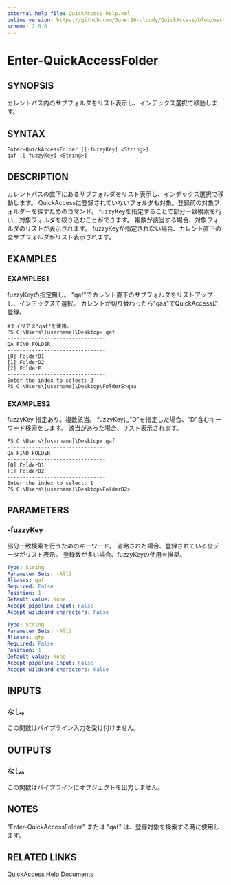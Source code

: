 ```yaml
---
external help file: QuickAccess-help.xml
online version: https://github.com/June-10-cloudy/QuickAccess/blob/master/help/ja-JP/QuickAccess-help.xml
schema: 2.0.0
---
```

# Enter-QuickAccessFolder
## SYNOPSIS
カレントパス内のサブフォルダをリスト表示し、インデックス選択で移動します。
## SYNTAX
```
Enter-QuickAccessFolder [[-fuzzyKey] <String>]
qaf [[-fuzzyKey] <String>]
```
## DESCRIPTION
カレントパスの直下にあるサブフォルダをリスト表示し、インデックス選択で移動します。
QuickAccessに登録されていないフォルダも対象。登録前の対象フォルダーを探すためのコマンド。
fuzzyKeyを指定することで部分一致検索を行い、対象フォルダを絞り込むことができます。
複数が該当する場合、対象フォルダのリストが表示されます。
fuzzyKeyが指定されない場合、カレント直下の全サブフォルダがリスト表示されます。
## EXAMPLES
### EXAMPLES1
fuzzyKeyの指定無し。
"qaf"でカレント直下のサブフォルダをリストアップし、インデックスで選択。
カレントが切り替わったら"qaa"でQuickAccessに登録。
```
#エイリアス"qaf"を使用。
PS C:\Users\[username]\Desktop> qaf
--------------------------------
QA FIND FOLDER
--------------------------------
[0] FolderD1
[1] FolderD2
[2] FolderE
--------------------------------
Enter the index to select: 2
PS C:\Users\[username]\Desktop\FolderE>qaa
```
### EXAMPLES2
fuzzyKey 指定あり。複数該当。
fuzzyKeyに"D"を指定した場合、"D"含むキーワード検索をします。
該当があった場合、リスト表示されます。
```
PS C:\Users\[username]\Desktop> qaf
--------------------------------
QA FIND FOLDER
--------------------------------
[0] FolderD1
[1] FolderD2
--------------------------------
Enter the index to select: 1
PS C:\Users\[username]\Desktop\FolderD2>
```
## PARAMETERS
### -fuzzyKey
部分一致検索を行うためのキーワード。
省略された場合、登録されている全データがリスト表示。
登録数が多い場合、fuzzyKeyの使用を推奨。
```yaml
Type: String
Parameter Sets: (All)
Aliases: qaf
Required: False
Position: 1
Default value: None
Accept pipeline input: False
Accept wildcard characters: False
```
```yaml
Type: String
Parameter Sets: (All)
Aliases: qfp
Required: False
Position: 1
Default value: None
Accept pipeline input: False
Accept wildcard characters: False
```
## INPUTS
### なし。
この関数はパイプライン入力を受け付けません。
## OUTPUTS
### なし。
この関数はパイプラインにオブジェクトを出力しません。
## NOTES
"Enter-QuickAccessFolder" または "qaf" は、登録対象を検索する時に使用します。
## RELATED LINKS
[QuickAccess Help Documents](https://github.com/June-10-cloudy/QuickAccess-Help)